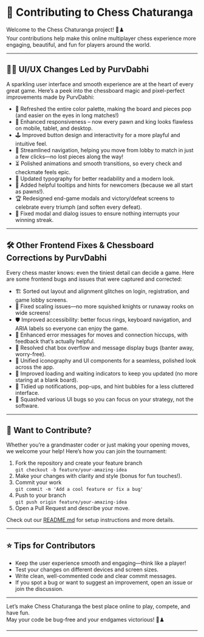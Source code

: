 # 🤝 Contributing to Chess Chaturanga

Welcome to the Chess Chaturanga project! 🏰♟️  
Your contributions help make this online multiplayer chess experience more engaging, beautiful, and fun for players around the world.

---

## 👩‍🎨 UI/UX Changes Led by PurvDabhi

A sparkling user interface and smooth experience are at the heart of every great game. Here’s a peek into the chessboard magic and pixel-perfect improvements made by PurvDabhi:

- 🎨 Refreshed the entire color palette, making the board and pieces pop (and easier on the eyes in long matches!)
- 📱 Enhanced responsiveness – now every pawn and king looks flawless on mobile, tablet, and desktop.
- 🕹️ Improved button design and interactivity for a more playful and intuitive feel.
- 🧭 Streamlined navigation, helping you move from lobby to match in just a few clicks—no lost pieces along the way!
- ⏳ Polished animations and smooth transitions, so every check and checkmate feels epic.
- 👀 Updated typography for better readability and a modern look.
- 💬 Added helpful tooltips and hints for newcomers (because we all start as pawns!).
- 🏆 Redesigned end-game modals and victory/defeat screens to celebrate every triumph (and soften every defeat).
- 🏁 Fixed modal and dialog issues to ensure nothing interrupts your winning streak.

---

## 🛠️ Other Frontend Fixes & Chessboard Corrections by PurvDabhi

Every chess master knows: even the tiniest detail can decide a game. Here are some frontend bugs and issues that were captured and corrected:

- 🏗️ Sorted out layout and alignment glitches on login, registration, and game lobby screens.
- 📏 Fixed scaling issues—no more squished knights or runaway rooks on wide screens!
- 🛡️ Improved accessibility: better focus rings, keyboard navigation, and ARIA labels so everyone can enjoy the game.
- 📢 Enhanced error messages for moves and connection hiccups, with feedback that’s actually helpful.
- 💬 Resolved chat box overflow and message display bugs (banter away, worry-free).
- 🧩 Unified iconography and UI components for a seamless, polished look across the app.
- 🚦 Improved loading and waiting indicators to keep you updated (no more staring at a blank board).
- 🧹 Tidied up notifications, pop-ups, and hint bubbles for a less cluttered interface.
- 🐛 Squashed various UI bugs so you can focus on your strategy, not the software.

---

## 🚀 Want to Contribute?

Whether you’re a grandmaster coder or just making your opening moves, we welcome your help! Here’s how you can join the tournament:

1. Fork the repository and create your feature branch  
   `git checkout -b feature/your-amazing-idea`
2. Make your changes with clarity and style (bonus for fun touches!).
3. Commit your work  
   `git commit -m 'Add a cool feature or fix a bug'`
4. Push to your branch  
   `git push origin feature/your-amazing-idea`
5. Open a Pull Request and describe your move.

Check out our [README.md](README.md) for setup instructions and more details.

---

## ⭐ Tips for Contributors

- Keep the user experience smooth and engaging—think like a player!
- Test your changes on different devices and screen sizes.
- Write clean, well-commented code and clear commit messages.
- If you spot a bug or want to suggest an improvement, open an issue or join the discussion.

---

Let’s make Chess Chaturanga the best place online to play, compete, and have fun.  
May your code be bug-free and your endgames victorious! 🚀♟️

---
